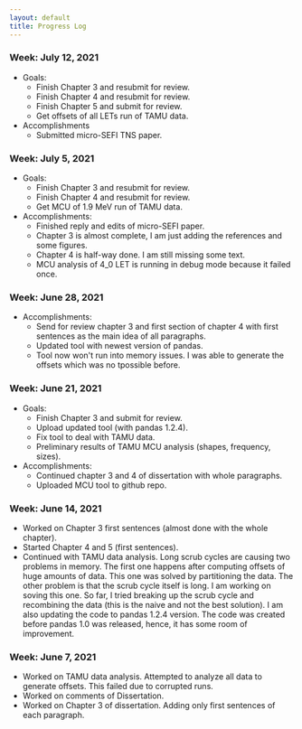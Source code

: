 ```yaml
---
layout: default
title: Progress Log
---
```

### Week: July 12, 2021
 * Goals:
   * Finish Chapter 3 and resubmit for review.
   * Finish Chapter 4 and resubmit for review.
   * Finish Chapter 5 and submit for review.
   * Get offsets of all LETs run of TAMU data.
 * Accomplishments
   * Submitted micro-SEFI TNS paper.


### Week: July 5, 2021
 * Goals:
   * Finish Chapter 3 and resubmit for review.
   * Finish Chapter 4 and resubmit for review.
   * Get MCU of 1.9 MeV run of TAMU data.
 * Accomplishments:
   * Finished reply and edits of micro-SEFI paper. 
   * Chapter 3 is almost complete, I am just adding the references and some figures.
   * Chapter 4 is half-way done. I am still missing some text.
   * MCU analysis of 4_0 LET is running in debug mode because it failed once.

### Week: June 28, 2021
 * Accomplishments:
   * Send for review chapter 3 and first section of chapter 4 with first sentences as the main idea of all paragraphs.
   * Updated tool with newest version of pandas.
   * Tool now won't run into memory issues. I was able to generate the offsets which was no tpossible before.

### Week: June 21, 2021
 * Goals:
   * Finish Chapter 3 and submit for review.
   * Upload updated tool (with pandas 1.2.4).
   * Fix tool to deal with TAMU data.
   * Preliminary results of TAMU MCU analysis (shapes, frequency, sizes).
 * Accomplishments:
   * Continued chapter 3 and 4 of dissertation with whole paragraphs.
   * Uploaded MCU tool to github repo.

### Week: June 14, 2021
 * Worked on Chapter 3 first sentences (almost done with the whole chapter).
 * Started Chapter 4 and 5 (first sentences). 
 * Continued with TAMU data analysis. Long scrub cycles are causing two problems in memory. The first one happens after computing offsets of huge amounts of data. This one was solved by partitioning the data. The other problem is that the scrub cycle itself is long. I am working on soving this one. So far, I tried breaking up the scrub cycle and recombining the data (this is the naive and not the best solution). I am also updating the code to pandas 1.2.4 version. The code was created before pandas 1.0 was released, hence, it has some room of improvement.



### Week: June 7, 2021

* Worked on TAMU data analysis. Attempted to analyze all data to generate offsets. This failed due to corrupted runs.
* Worked on comments of Dissertation.
* Worked on Chapter 3 of dissertation. Adding only first sentences of each paragraph.



